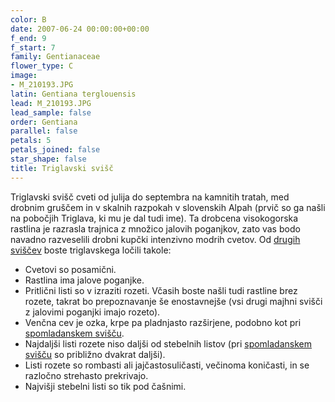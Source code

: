 ```yaml
---
color: B
date: 2007-06-24 00:00:00+00:00
f_end: 9
f_start: 7
family: Gentianaceae
flower_type: C
image:
- M_210193.JPG
latin: Gentiana terglouensis
lead: M_210193.JPG
lead_sample: false
order: Gentiana
parallel: false
petals: 5
petals_joined: false
star_shape: false
title: Triglavski svišč
---
```

Triglavski svišč cveti od julija do septembra na kamnitih tratah, med drobnim gruščem in v skalnih razpokah v slovenskih Alpah (prvič so ga našli na pobočjih Triglava, ki mu je dal tudi ime). Ta drobcena visokogorska rastlina je razrasla trajnica z množico jalovih poganjkov, zato vas bodo navadno razveselili drobni kupčki intenzivno modrih cvetov. Od [drugih sviščev](../genus/gentiana/) boste triglavskega ločili takole:

-   Cvetovi so posamični.
-   Rastlina ima jalove poganjke.
-   Pritlični listi so v izraziti rozeti. Včasih boste našli tudi rastline brez rozete, takrat bo prepoznavanje še enostavnejše (vsi drugi majhni svišči z jalovimi poganjki imajo rozeto).
-   Venčna cev je ozka, krpe pa pladnjasto razširjene, podobno kot pri  [spomladanskem svišču](../gentianavernassp.verna/).
-   Najdaljši listi rozete niso daljši od stebelnih listov (pri [spomladanskem svišču](../gentianavernassp.verna/) so približno dvakrat daljši).
-   Listi rozete so rombasti ali jajčastosuličasti, večinoma koničasti, in se razločno strehasto prekrivajo.
-   Najvišji stebelni listi so tik pod čašnimi.
